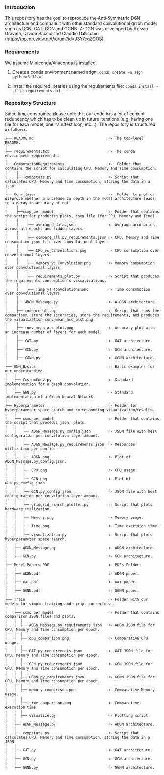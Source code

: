 ### Introduction
This repository has the goal to reproduce the Anti-Symmetric DGN architecture and compare it with other standard convolutional graph model such as DGN, GAT, GCN and GGNN. A-DGN was developed by Alessio Gravina, Davide Bacciu and Claudio Gallicchio (https://openreview.net/forum?id=J3Y7cgZOOS).

### Requirements
We assume Miniconda/Anaconda is installed. 

1. Create a conda environment named adgn:
    `conda create -n adgn python=3.12.x`

2. Install the required libraries using the requirements file:
    `conda install --file requirements.txt`

### Repository Structure
Since time constraints, please note that our code has a lot of content reduncency which has to be clean up in future iterations (e.g, having one file for each model, one train/test loop, etc...).
The repository is structured as follows:

    ├── README.md                                  <- The top-level README.
    │
    ├── requirements.txt                           <- The conda environment requirements.
    |
    ├── ComputationRequirements                    <-  Folder that contains the script for calculating CPU, Memory and Time consumption.
    │    |
    |    ├── compstats.py                          <- Script that calculates CPU, Memory and Time consumption, storing the data in a json.
    │
    ├── Conv_layer                                 <-  Folder to prof or disprove whether a increase in depth in the model architecture leads to a decay in accuracy of not.
    |    |
    |    ├──comp_per_model                         <- Folder that contains the script for producing plots, json file (for CPU, Memory and Time)
    |    |    |
    |    |    ├── averaged_data.json               <- Average accuracies across all epochs and hidden layers.
    |    |    |
    |    |    ├── compare_all.py_requirements.json <- CPU, Memory and Time consumption json file over convolutional layers
    |    |    |
    |    |    ├── CPU_vs_Convolutions.png          <- CPU consumption over convolutional layers.
    |    |    |
    |    |    ├── Memory_vs_Convolution.png        <- Memory consumption over convolutional layers.
    |    |    |
    |    │    ├── requirements_plot.py             <- Script that produces the requirements consumption's visualizations.
    |    |    |
    |    |    ├── Time_vs_Convolutions.png         <- Time consumption over convolutional layers.
    │    |
    |    ├── ADGN_Message.py                       <- A-DGN architecture.
    │    |
    │    ├── compare_all.py                        <- Script that runs the comparison, store the accuracies, store the requirements, and produces the visualization conv_mean_acc_plot.png.
    |    |
    |    ├── conv_mean_acc_plot.png                <- Accuracy plot with an increase number of layers for each model.
    │    |
    │    ├── GAT.py                                <- GAT architecture.
    |    |
    │    ├── GCN.py                                <- GCN architecture.
    |    |
    │    ├── GGNN.py                               <- GGNN architecture.
    │
    ├── GNN_Basics                                 <- Basic examples for our understanding.
    |   |
    |   ├── CustomConv.py                          <- Standard implementation for a graph convolution.
    │   |
    │   ├── GNN.py                                 <- Standard implementation of a Graph Neural Network.
    |   
    ├── Hyperparameter                             <- Folder for hyperparameter space search and corresponding visualization/results.
    |   |
    |   ├── comp_per_model                         <- Folder that contains the script that procedus json, plots.
    |   |   |
    |   |   ├── ADGN_Message.py_config.json        <- JSON file with best configuration per convolution layer amount.
    |   |   |
    |   |   ├── ADGN_Message.py_requirements.json  <- Resources utilization per config.
    |   |   |
    |   |   ├── ADGN.png                           <- Plot of ADGN_MEssage.py_config.json.
    |   |   |
    |   |   ├── CPU.png                            <- CPU usage.
    |   |   |
    |   |   ├── GCN.png                            <- Plot of GCN.py_config.json.
    |   |   |
    |   |   ├── GCN.py_config.json                 <- JSON file with best configuration per convolution layer amount.
    |   |   |
    |   |   ├── gridgrid_search_plotter.py         <- Script that plots hardware utilization.
    |   |   |
    |   |   ├── Memory.png                         <- Memory usage.
    |   |   |
    |   |   ├── Time.png                           <- Time exectuion time.
    |   |   |
    |   |   ├── visualization.py                   <- Script that plots hyperparameter space search.
    |   |   
    |   ├── ADGN_Message.py                        <- ADGN architecture.
    |   |
    |   ├── GCN.py                                 <- GCN architecture.
    |
    ├── Model_Papers_PDF                           <- PDFs Folder.
    |   |
    |   ├── ADGN.pdf                               <- ADGN paper.
    |   |
    |   ├── GAT.pdf                                <- GAT paper.
    |   |
    |   ├── GGNN.pdf                               <- GGNN paper.
    |
    ├── Train                                      <- Folder with our models for simple training and script correctness.
    |   |
    |   ├── comp_per_model                         <- Folder that contains comparison JSON files and plots.
    |   |  |
    |   |  ├── ADGN_Message.py_requirements.json   <- ADGN JSON file for CPU, Memory and Time consumption per epoch.
    |   |  |
    |   |  ├── cpu_comparison.png                  <- Comparative CPU usage.
    |   |  |
    |   |  ├── GAT.py_requirements.json            <- GAT JSON file for CPU, Memory and Time consumption per epoch.
    |   |  |
    |   |  ├── GCN.py_requirements.json            <- GCN JSON file for CPU, Memory and Time consumption per epoch.
    |   |  |
    |   |  ├── GGNN.py_requirements.json           <- GGNN JSON file for CPU, Memory and Time consumption per epoch.
    |   |  |
    |   |  ├── memory_comparison.png               <- Comparative Memory usage.
    |   |  |
    |   |  ├── time_comparison.png                 <- Comparative execution time.
    |   |  |
    |   |  ├── visualize.py                        <- Plotting script.
    |   |
    |   ├── ADGN_Message.py                        <- ADGN architecture.
    |   |
    |   ├── compstats.py                           <- Script that calculates CPU, Memory and Time consumption, storing the data in a JSON
    |   |
    |   ├── GAT.py                                 <- GAT architecture.
    |   |
    |   ├── GCN.py                                 <- GCN architecture.
    |   |
    |   ├── GGNN.py                                <- GGNN architecture.